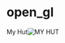 # open_gl
My Hut![MY HUT](https://github.com/894risper/open_gl/assets/145770911/5f57d8a8-976e-4160-98af-1cbdb2b95a4d)
